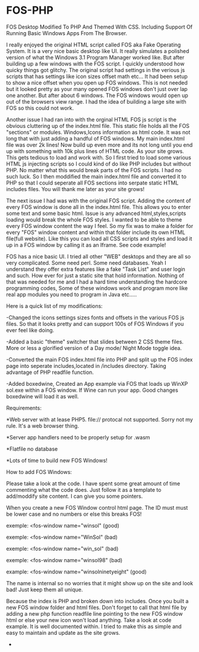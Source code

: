 # FOS-PHP
FOS Desktop Modified To PHP And Themed With CSS.  Including Support Of Running Basic Windows Apps From The Browser.


I really enjoyed the original HTML script called FOS aka Fake Operating System. It is a very nice basic desktop like UI. It really simulates a polished version of what the Windows 3.1 Program Manager worked like. But after building up a few windows with the FOS script. I quickly understood how quicky things got glitchy. The original script had settings in the verious js scripts that has settings like icon sizes offset math etc... It had been setup to show a nice offset when you open up FOS windows. This is not needed but it looked pretty as your many opened FOS windows don't just over lap one another. But after about 6 windows. The FOS windows would open up out of the browsers view range. I had the idea of building a large site with FOS so this could not work.


Another issue I had ran into with the orginal HTML FOS js script is the obvious cluttering up of the index.html file. This static file holds all the FOS "sections" or modules. Windows,Icons information as html code. It was not long that with just adding a handful of FOS windows. My main index.html file was over 2k lines! Now build up even more and its not long until you end up with something with 10k plus lines of HTML code. As your site grows. This gets tedious to load and work with. So I first tried to load some various HTML js injecting scripts so I could kind of do like PHP includes but without PHP. No matter what this would break parts of the FOS scripts. I had no such luck. So I then moddified the main index.html file and converted it to PHP so that I could seperate all FOS sections into serpate static HTML includes files. You will thank me later as your site grows!

The next issue I had was with the original FOS script. Adding the content of every FOS window is done all in the index.html file. This allows you to enter some text and some basic html. Issue is any advanced html,styles,scripts loading would break the whole FOS styles. I wanted to be able to theme every FOS window content the way I feel. So my fix was to make a folder for every "FOS" window content and within that folder include its own HTML file(full website). Like this you can load all CSS scripts and styles and load it up in a FOS window by calling it as an Iframe. See code example!


FOS has a nice basic UI. I tried all other "WEB" desktops and they are all so very complicated. Some need perl. Some need databases. Yeah I understand they offer extra features like a fake "Task List" and user login and such. How ever for just a static site that hold information. Nothing of that was needed for me and I had a hard time understanding the hardcore programming codes, Some of these windows work and program more like real app modules you need to program in Java etc.....







Here is a quick list of my modifications:


-Changed the icons settings sizes fonts and offsets in the various FOS js files. So that it looks pretty and can support 100s of FOS Windows if you ever feel like doing.

-Added a basic "theme" switcher that slides between 2 CSS theme files. More or less a glorified version of a Day mode/ Night Mode toggle idea. 

-Converted the main FOS index.html file into PHP and split up the FOS index page into seperate includes,located in /includes directory. Taking advantage of PHP readfile function.

-Added boxedwine, Created an App example via FOS that loads up WinXP sol.exe within a FOS window. If Wine can run your app. Good changes boxedwine will load it as well. 




Requirements:



*Web server with at lease PHP5. file:// protocal not supported. Sorry not my rule. It's a web browser thing. 

*Server app handlers need to be properly setup for .wasm

*Flatfile no database

*Lots of time to build new FOS Windows!




How to add FOS Windows:

Please take a look at the code. I have spent some great amount of time commenting what the code does. Just follow it as a template to add/moddify site content. I can give you some pointers.

When you create a new FOS Window control html page. The ID must must be lower case and no numbers or else this breaks FOS!

exemple: <fos-window name="winsol" (good)
                     
exemple: <fos-window name="WinSol" (bad)

exemple: <fos-window name="win_sol" (bad)

exemple: <fos-window name="winsol98" (bad)
                     
example: <fos-window name="winsolninetyeight" (good)


The name is internal so no worries that it might show up on the site and look bad! Just keep them all unique.



Because the index is PHP and broken down into includes. Once you built a new FOS window folder and html files. Don't forget to call that html file by adding a new php function readfile line pointing to the new FOS window html or else your new icon won't load anything. Take a look at code example. It is well documented within. I tried to make this as simple and easy to maintain and update as the site grows.
                     

*

